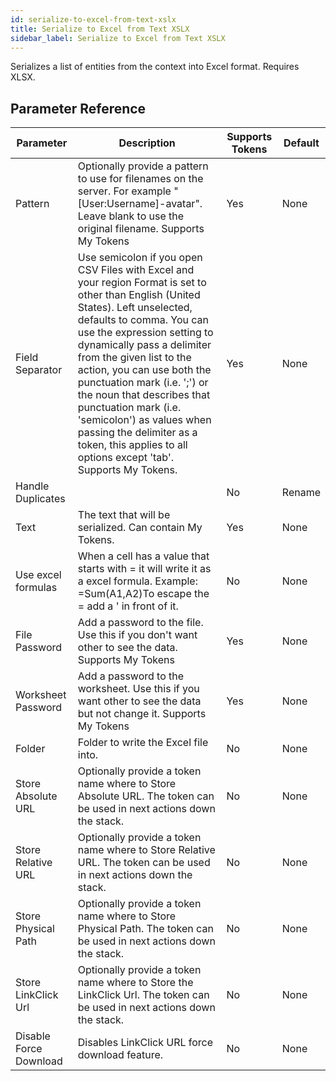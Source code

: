 ```yaml
---
id: serialize-to-excel-from-text-xslx
title: Serialize to Excel from Text XSLX
sidebar_label: Serialize to Excel from Text XSLX
---
```



Serializes a list of entities from the context into Excel format. Requires XLSX.

## Parameter Reference
| Parameter | Description | Supports Tokens | Default |
| -- | -- | -- | -- |
| Pattern | Optionally provide a pattern to use for filenames on the server. For example &quot;[User:Username]-avatar&quot;. Leave blank to use the original filename. Supports My Tokens  | Yes | None |
| Field Separator | Use semicolon if you open CSV Files with Excel and your region Format is set to other than English (United States). Left unselected, defaults to comma. You can use the expression setting to dynamically pass a delimiter from the given list to the action, you can use both the punctuation mark (i.e. ';') or the noun that describes that punctuation mark (i.e. 'semicolon') as values when passing the delimiter as a token, this applies to all options except 'tab'. Supports My Tokens. | Yes | None |
| Handle Duplicates |  | No | Rename |
| Text | The text that will be serialized. Can contain My Tokens. | Yes | None |
| Use excel formulas | When a cell has a value that starts with = it will write it as a excel formula. Example: =Sum(A1,A2)To escape the = add a ' in front of it. | No | None |
| File Password | Add a password to the file. Use this if you don't want other to see the data. Supports My Tokens  | Yes | None |
| Worksheet Password | Add a password to the worksheet. Use this if you want other to see the data but not change it. Supports My Tokens | Yes | None |
| Folder | Folder to write the Excel file into. | No | None |
| Store Absolute URL | Optionally provide a token name where to Store Absolute URL. The token can be used in next actions down the stack. | No | None |
| Store Relative URL | Optionally provide a token name where to Store Relative URL. The token can be used in next actions down the stack. | No | None |
| Store Physical Path | Optionally provide a token name where to Store Physical Path. The token can be used in next actions down the stack. | No | None |
| Store LinkClick Url | Optionally provide a token name where to Store the LinkClick Url. The token can be used in next actions down the stack. | No | None |
| Disable Force Download | Disables LinkClick URL force download feature. | No | None |

